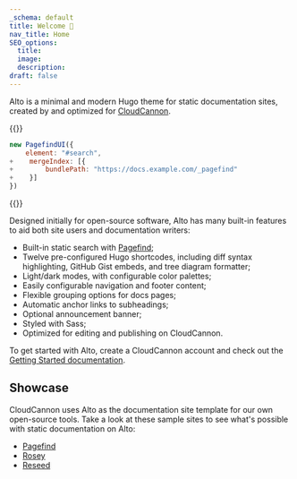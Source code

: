 ```yaml
---
_schema: default
title: Welcome 👋
nav_title: Home
SEO_options:
  title:
  image:
  description:
draft: false
---
```

Alto is a minimal and modern Hugo theme for static documentation sites, created by and optimized for <a target="_blank" rel="noopener" href="https://cloudcannon.com">CloudCannon</a>.

{{<diffcode>}}
```js
new PagefindUI({
    element: "#search",
+    mergeIndex: [{
+        bundlePath: "https://docs.example.com/_pagefind"
+    }]
})
```
{{</diffcode>}}

Designed initially for open-source software, Alto has many built-in features to aid both site users and documentation writers:

* Built-in static search with <a target="_blank" rel="noopener" href="https://pagefind.app">Pagefind</a>;
* Twelve pre-configured Hugo shortcodes, including diff syntax highlighting, GitHub Gist embeds, and tree diagram formatter;
* Light/dark modes, with configurable color palettes;
* Easily configurable navigation and footer content;
* Flexible grouping options for docs pages;
* Automatic anchor links to subheadings;
* Optional announcement banner;
* Styled with Sass;
* Optimized for editing and publishing on CloudCannon.

To get started with Alto, create a CloudCannon account and check out the [Getting Started documentation](/docs/).

<!--more-->

## Showcase

CloudCannon uses Alto as the documentation site template for our own open-source tools. Take a look at these sample sites to see what's possible with static documentation on Alto:&nbsp;

* <a target="_blank" rel="noopener" href="https://pagefind.app/">Pagefind</a>
* <a target="_blank" rel="noopener" href="https://rosey.app/">Rosey</a>
* <a target="_blank" rel="noopener" href="https://reseed.app/">Reseed</a>